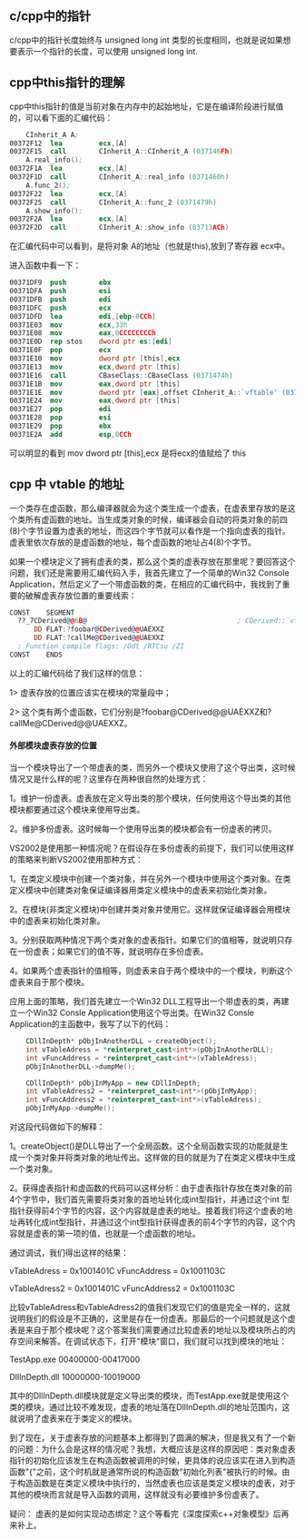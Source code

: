 ## c/cpp中的指针
c/cpp中的指针长度始终与 unsigned long int 类型的长度相同，也就是说如果想要表示一个指针的长度，可以使用 unsigned long int.

## cpp中this指针的理解
cpp中this指针的值是当前对象在内存中的起始地址，它是在编译阶段进行赋值的，可以看下面的汇编代码：
```nasm
	CInherit_A A;
00372F12  lea         ecx,[A]  
00372F15  call        CInherit_A::CInherit_A (037146Fh)  
	A.real_info();
00372F1A  lea         ecx,[A]  
00372F1D  call        CInherit_A::real_info (0371460h)  
	A.func_2();
00372F22  lea         ecx,[A]  
00372F25  call        CInherit_A::func_2 (0371479h)  
	A.show_info();
00372F2A  lea         ecx,[A]  
00372F2D  call        CInherit_A::show_info (03713ACh) 
```
在汇编代码中可以看到，是将对象 A的地址（也就是this),放到了寄存器 ecx中。

进入函数中看一下：
```nasm
00371DF9  push        ebx  
00371DFA  push        esi  
00371DFB  push        edi  
00371DFC  push        ecx  
00371DFD  lea         edi,[ebp-0CCh]  
00371E03  mov         ecx,33h  
00371E08  mov         eax,0CCCCCCCCh  
00371E0D  rep stos    dword ptr es:[edi]  
00371E0F  pop         ecx  
00371E10  mov         dword ptr [this],ecx  
00371E13  mov         ecx,dword ptr [this]  
00371E16  call        CBaseClass::CBaseClass (0371474h)  
00371E1B  mov         eax,dword ptr [this]  
00371E1E  mov         dword ptr [eax],offset CInherit_A::`vftable' (0379B5Ch)  
00371E24  mov         eax,dword ptr [this]  
00371E27  pop         edi  
00371E28  pop         esi  
00371E29  pop         ebx  
00371E2A  add         esp,0CCh  
```

可以明显的看到 mov dword ptr [this],ecx  是将ecx的值赋给了 this
## cpp 中 vtable 的地址
一个类存在虚函数，那么编译器就会为这个类生成一个虚表，在虚表里存放的是这个类所有虚函数的地址。当生成类对象的时候，编译器会自动的将类对象的前四(8)个字节设置为虚表的地址，而这四个字节就可以看作是一个指向虚表的指针。虚表里依次存放的是虚函数的地址，每个虚函数的地址占4(8)个字节。

如果一个模块定义了拥有虚表的类，那么这个类的虚表存放在那里呢？要回答这个问题，我们还是需要用汇编代码入手，我首先建立了一个简单的Win32 Console Application，然后定义了一个带虚函数的类，在相应的汇编代码中，我找到了重要的破解虚表存放位置的重要线索：
```asm
CONST    SEGMENT
  ??_7CDerived@@6B@                                     ; CDerived::`vftable'
      DD FLAT:?foobar@CDerived@@UAEXXZ
      DD FLAT:?callMe@CDerived@@UAEXXZ
  ; Function compile flags: /Odt /RTCsu /ZI
CONST    ENDS
```
以上的汇编代码给了我们这样的信息：

1> 虚表存放的位置应该实在模块的常量段中；

2> 这个类有两个虚函数，它们分别是?foobar@CDerived@@UAEXXZ和?callMe@CDerived@@UAEXXZ。

#### 外部模块虚表存放的位置

当一个模块导出了一个带虚表的类，而另外一个模块又使用了这个导出类，这时候情况又是什么样的呢？这里存在两种很自然的处理方式：

1。维护一份虚表。虚表放在定义导出类的那个模块，任何使用这个导出类的其他模块都要通过这个模块来使用导出类。

2。维护多份虚表。这时候每一个使用导出类的模块都会有一份虚表的拷贝。

VS2002是使用那一种情况呢？在假设存在多份虚表的前提下，我们可以使用这样的策略来判断VS2002使用那种方式：

1。在类定义模块中创建一个类对象，并在另外一个模块中使用这个类对象。在类定义模块中创建类对象保证编译器用类定义模块中的虚表来初始化类对象。

2。在模块(非类定义模块)中创建并类对象并使用它。这样就保证编译器会用模块中的虚表来初始化类对象。

3。分别获取两种情况下两个类对象的虚表指针。如果它们的值相等，就说明只存在一份虚表；如果它们的值不等，就说明存在多份虚表。

4。如果两个虚表指针的值相等，则虚表来自于两个模块中的一个模块，判断这个虚表来自于那个模块。

应用上面的策略，我们首先建立一个Win32 DLL工程导出一个带虚表的类，再建立一个Win32 Consle Application使用这个导出类。在Win32 Consle Application的主函数中，我写了以下的代码：
```c++
    CDllInDepth* pObjInAnotherDLL = createObject();
    int vTableAdress = *reinterpret_cast<int*>(pObjInAnotherDLL);
    int vFuncAddress = *reinterpret_cast<int*>(vTableAdress);
    pObjInAnotherDLL->dumpMe();

    CDllInDepth* pObjInMyApp = new CDllInDepth;
    int vTableAdress2 = *reinterpret_cast<int*>(pObjInMyApp);
    int vFuncAddress2 = *reinterpret_cast<int*>(vTableAdress);
    pObjInMyApp->dumpMe();
```
对这段代码做如下的解释：

1。createObject()是DLL导出了一个全局函数。这个全局函数实现的功能就是生成一个类对象并将类对象的地址传出。这样做的目的就是为了在类定义模块中生成一个类对象。

2。获得虚表指针和虚函数的代码可以这样分析：由于虚表指针存放在类对象的前4个字节中，我们首先需要将类对象的首地址转化成int型指针，并通过这个int 型指针获得前4个字节的内容，这个内容就是虚表的地址。接着我们将这个虚表的地址再转化成int型指针，并通过这个int型指针获得虚表的前4个字节的内容，这个内容就是虚表的第一项的值，也就是一个虚函数的地址。

通过调试，我们得出这样的结果：

vTableAdress  = 0x1001401C        vFuncAddress  = 0x1001103C

vTableAdress2 = 0x1001401C        vFuncAddress2 = 0x1001103C

比较vTableAdress和vTableAdress2的值我们发现它们的值是完全一样的，这就说明我们的假设是不正确的，这里是存在一份虚表。那最后的一个问题就是这个虚表是来自于那个模块呢？这个答案我们需要通过比较虚表的地址以及模块所占的内存空间来解答。在调试状态下，打开"模块"窗口，我们就可以找到模块的地址：

  TestApp.exe            00400000-00417000

  DllInDepth.dll         10000000-10019000

其中的DllInDepth.dll模块就是定义导出类的模块，而TestApp.exe就是使用这个类的模块。通过比较不难发现，虚表的地址落在DllInDepth.dll的地址范围内，这就说明了虚表来在于类定义的模块。

到了现在，关于虚表存放的问题基本上都得到了圆满的解决，但是我又有了一个新的问题：为什么会是这样的情况呢？我想，大概应该是这样的原因吧：类对象虚表指针的初始化应该发生在构造函数被调用的时候，更具体的说应该实在进入到构造函数"{"之前，这个时机就是通常所说的构造函数"初始化列表"被执行的时候。由于构造函数是在类定义模块中执行的，当然虚表也应该是类定义模块的虚表，对于其他的模块而言就是导入函数的调用，这样就没有必要维护多份虚表了。

疑问：
虚表的是如何实现动态绑定？这个等看完《深度探索c++对象模型》后再来补上。